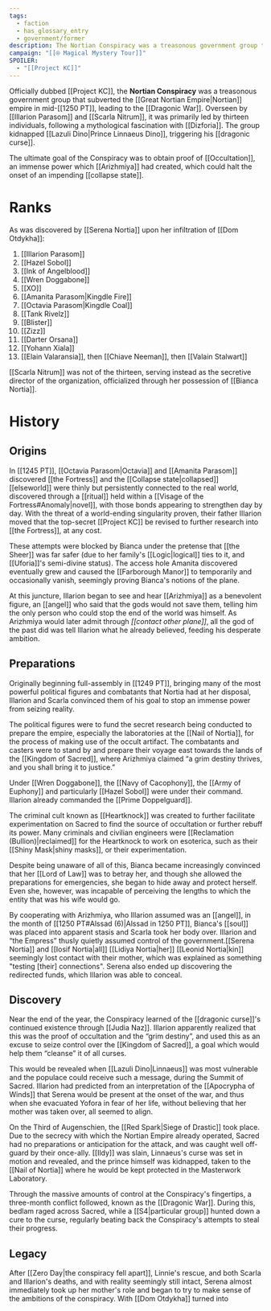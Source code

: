 ```yaml
---
tags:
  - faction
  - has_glossary_entry
  - government/former
description: The Nortian Conspiracy was a treasonous government group that subverted the Nortian empire in mid-1250 PT, leading to the Dragonic War.
campaign: "[[⍟ Magical Mystery Tour]]"
SPOILER:
  - "[[Project KC]]"
---
```

Officially dubbed [[Project KC]], the **Nortian Conspiracy** was a treasonous government group that subverted the [[Great Nortian Empire|Nortian]] empire in mid-[[1250 PT]], leading to the [[Dragonic War]]. Overseen by [[Illarion Parasom]]  and [[Scarla Nitrum]], it was primarily led by thirteen individuals, following a mythological fascination with [[Dizforia]]. The group kidnapped [[Lazuli Dino|Prince Linnaeus Dino]], triggering his [[dragonic curse]].

The ultimate goal of the Conspiracy was to obtain proof of [[Occultation]], an immense power which [[Arizhmiya]] had created, which could halt the onset of an impending [[collapse state]].

# Ranks
As was discovered by [[Serena Nortia]] upon her infiltration of [[Dom Otdykha]]:
1. [[Illarion Parasom]]
2. [[Hazel Sobol]]
3. [[Ink of Angelblood]]
4. [[Wren Doggabone]]
5. [[XO]]
6. [[Amanita Parasom|Kingdle Fire]]
7. [[Octavia Parasom|Kingdle Coal]]
8. [[Tank Rivelz]]
9. [[Blister]]
10. [[Zizz]]
11. [[Darter Orsana]]
12. [[Yohann Xiala]]
13. [[Elain Valaransia]], then [[Chiave Neeman]], then [[Valain Stalwart]]

[[Scarla Nitrum]] was not of the thirteen, serving instead as the secretive director of the organization, officialized through her possession of [[Bianca Nortia]].

# History

## Origins
In [[1245 PT]], [[Octavia Parasom|Octavia]] and [[Amanita Parasom]] discovered [[the Fortress]] and the [[Collapse state|collapsed]] [[elseworld]] were thinly but persistently connected to the real world, discovered through a [[ritual]] held within a [[Visage of the Fortress#Anomaly|novel]], with those bonds appearing to strengthen day by day. With the threat of a world-ending singularity proven, their father Illarion moved that the top-secret [[Project KC]] be revised to further research into [[the Fortress]], at any cost. 

These attempts were blocked by Bianca under the pretense that [[the Sheer]] was far safer (due to her family's [[Logic|logical]] ties to it, and [[Uforia]]'s semi-divine status). The access hole Amanita discovered eventually grew and caused the [[Farborough Manor]] to temporarily and occasionally vanish, seemingly proving Bianca's notions of the plane.

At this juncture, Illarion began to see and hear [[Arizhmiya]] as a benevolent figure, an [[angel]] who said that the gods would not save them, telling him the only person who could stop the end of the world was himself. As Arizhmiya would later admit through *[[contact other plane]]*, all the god of the past did was tell Illarion what he already believed, feeding his desperate ambition. 


## Preparations
Originally beginning full-assembly in [[1249 PT]], bringing many of the most powerful political figures and combatants that Nortia had at her disposal, Illarion and Scarla convinced them of his goal to stop an immense power from seizing reality. 

The political figures were to fund the secret research being conducted to prepare the empire, especially the laboratories at the [[Nail of Nortia]], for the process of making use of the occult artifact. The combatants and casters were to stand by and prepare their voyage east towards the lands of the [[Kingdom of Sacred]], where Arizhmiya claimed “a grim destiny thrives, and you shall bring it to justice.”

Under [[Wren Doggabone]], the [[Navy of Cacophony]], the [[Army of Euphony]] and particularly [[Hazel Sobol]] were under their command. Illarion already commanded the [[Prime Doppelguard]].

The criminal cult known as [[Heartknock]] was created to further facilitate experimentation on Sacred to find the source of occultation or further rebuff its power. Many criminals and civilian engineers were [[Reclamation (Bullion)|reclaimed]] for the Heartknock to work on esoterica, such as their [[Shiny Mask|shiny masks]], or their experimentation.

Despite being unaware of all of this, Bianca became increasingly convinced that her [[Lord of Law]] was to betray her, and though she allowed the preparations for emergencies, she began to hide away and protect herself. Even she, however, was incapable of perceiving the lengths to which the entity that was his wife would go.

By cooperating with Arizhmiya, who Illarion assumed was an [[angel]], in the month of [[1250 PT#Alssad (6)|Alssad in 1250 PT]], Bianca's [[soul]] was placed into apparent stasis and Scarla took her body over. Illarion and “the Empress” thusly quietly assumed control of the government.[[Serena Nortia]] and [[Iosif Nortia|all]] [[Lidiya Nortia|her]] [[Leonid Nortia|kin]] seemingly lost contact with their mother, which was explained as something "testing [their] connections". Serena also ended up discovering the redirected funds, which Illarion was able to conceal.

## Discovery

Near the end of the year, the Conspiracy learned of the [[dragonic curse]]'s continued existence through [[Judia Naz]]. Illarion apparently realized that this was the proof of occultation and the “grim destiny”, and used this as an excuse to seize control over the [[Kingdom of Sacred]], a goal which would help them “cleanse” it of all curses.

This would be revealed when [[Lazuli Dino|Linnaeus]] was most vulnerable and the populace could receive such a message, during the Summit of Sacred. Illarion had predicted from an interpretation of the [[Apocrypha of Winds]] that Serena would be present at the onset of the war, and thus when she evacuated Yofora in fear of her life, without believing that her mother was taken over, all seemed to align.

On the Third of Augenschien, the [[Red Spark|Siege of Drastic]] took place. Due to the secrecy with which the Nortian Empire already operated, Sacred had no preparations or anticipation for the attack, and was caught well off-guard by their once-ally. [[Ildy]] was slain, Linnaeus's curse was set in motion and revealed, and the prince himself was kidnapped, taken to the [[Nail of Nortia]] where he would be kept protected in the Masterwork Laboratory.

Through the massive amounts of control at the Conspiracy's fingertips, a three-month conflict followed, known as the [[Dragonic War]]. During this, bedlam raged across Sacred, while a [[S4|particular group]] hunted down a cure to the curse, regularly beating back the Conspiracy's attempts to steal their progress. 

## Legacy
After [[Zero Day|the conspiracy fell apart]], Linnie's rescue, and both Scarla and Illarion's deaths, and with reality seemingly still intact, Serena almost immediately took up her mother's role and began to try to make sense of the ambitions of the conspiracy. With [[Dom Otdykha]] turned into 